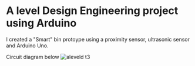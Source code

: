 # A level Design Engineering project using Arduino

I created a "Smart" bin protoype using a proximity sensor, ultrasonic sensor and Arduino Uno. 

Circuit diagram below
![aleveld t3](https://user-images.githubusercontent.com/96451714/184886441-d64f00c5-495f-41b3-b3e6-6cbba8e003dd.png)

